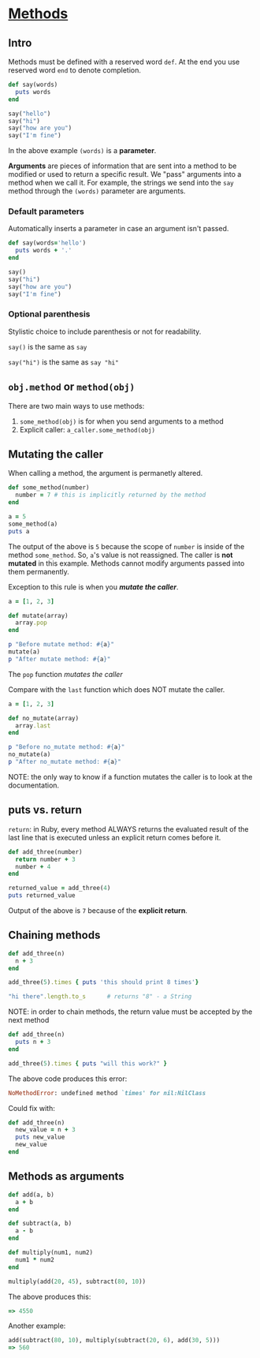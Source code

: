 # [Methods](https://launchschool.com/books/ruby/read/methods)

## Intro

Methods must be defined with a reserved word ```def```. At the end you use reserved word ```end``` to denote completion.

```ruby
def say(words)
  puts words
end

say("hello")
say("hi")
say("how are you")
say("I'm fine")
```

In the above example ```(words)``` is a **parameter**.

**Arguments** are pieces of information that are sent into a method to be modified or used to return a specific result. We "pass" arguments into a method when we call it. For example, the strings we send into the ```say``` method through the ```(words)``` parameter are arguments.

### Default parameters

Automatically inserts a parameter in case an argument isn't passed.

```ruby
def say(words='hello')
  puts words + '.'
end

say()
say("hi")
say("how are you")
say("I'm fine")
```

### Optional parenthesis

Stylistic choice to include parenthesis or not for readability.

```say()``` is the same as ```say```

```say("hi")``` is the same as ```say "hi"```

## ```obj.method``` or ```method(obj)```

There are two main ways to use methods:

1. ```some_method(obj)``` is for when you send arguments to a method
2. Explicit caller: ```a_caller.some_method(obj)```

## Mutating the caller

When calling a method, the argument is permanetly altered.

```ruby
def some_method(number)
  number = 7 # this is implicitly returned by the method
end

a = 5
some_method(a)
puts a
```

The output of the above is ```5``` because the scope of ```number``` is inside of the method ```some_method```. So, ```a```'s value is not reassigned. The caller is **not mutated** in this example. Methods cannot modify arguments passed into them permanently.

Exception to this rule is when you ***mutate the caller***.

```ruby
a = [1, 2, 3]

def mutate(array)
  array.pop
end

p "Before mutate method: #{a}"
mutate(a)
p "After mutate method: #{a}"
```

The ```pop``` function *mutates the caller*

Compare with the ```last``` function which does NOT mutate the caller.

```ruby
a = [1, 2, 3]

def no_mutate(array)
  array.last
end

p "Before no_mutate method: #{a}"
no_mutate(a)
p "After no_mutate method: #{a}"
```

NOTE: the only way to know if a function mutates the caller is to look at the documentation.

## puts vs. return

```return```: in Ruby, every method ALWAYS returns the evaluated result of the last line that is executed unless an explicit return comes before it.

```ruby
def add_three(number)
  return number + 3
  number + 4
end

returned_value = add_three(4)
puts returned_value
```

Output of the above is ```7``` because of the **explicit return**.

## Chaining methods

```ruby
def add_three(n)
  n + 3
end

add_three(5).times { puts 'this should print 8 times'}
```

```ruby
"hi there".length.to_s      # returns "8" - a String
```

NOTE: in order to chain methods, the return value must be accepted by the next method

```ruby
def add_three(n)
  puts n + 3
end

add_three(5).times { puts "will this work?" }
```

The above code produces this error:
```ruby
NoMethodError: undefined method `times' for nil:NilClass
```

Could fix with:
```ruby
def add_three(n)
  new_value = n + 3
  puts new_value
  new_value
end
```

## Methods as arguments

```ruby
def add(a, b)
  a + b
end

def subtract(a, b)
  a - b
end

def multiply(num1, num2)
  num1 * num2
end

multiply(add(20, 45), subtract(80, 10))
```

The above produces this:
```ruby
=> 4550
```

Another example:
```ruby
add(subtract(80, 10), multiply(subtract(20, 6), add(30, 5)))
=> 560
```